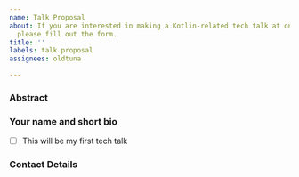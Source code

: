 ```yaml
---
name: Talk Proposal
about: If you are interested in making a Kotlin-related tech talk at one of our meetups,
  please fill out the form.
title: ''
labels: talk proposal
assignees: oldtuna

---
```


### Abstract

<!-- Try to stick to 1000 characters or less. If you know already, please let us know how long the talk will be. -->

### Your name and short bio

<!-- Please share some facts about yourself and your experience with Kotlin, or a LinkedIn link would be helpful too. First-time speakers are offered additional support with abstract writing, slide prep, run-throughs or whatever else you may need. So if this'll be your first talk, let us know! -->

- [ ] This will be my first tech talk

### Contact Details

<!-- We'll mostly use this issue for communication. But it might help to leave your e-mail, Twitter or Telegram. -->
